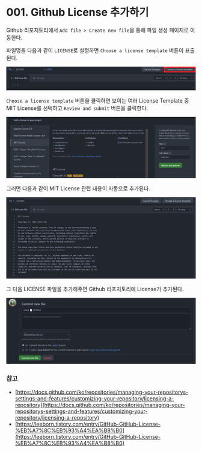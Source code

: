 # 001. Github License 추가하기

Github 리포지토리에서 `Add file > Create new file`을 통해 파일 생성 페이지로 이동한다.

파일명을 다음과 같이 `LICENSE`로 설정하면 `Choose a license template` 버튼이 표출된다.

![](../.vuepress/public/images/git/001-01.png)

`Choose a license template` 버튼을 클릭하면 보이는 여러 License Template 중 MIT License를 선택하고 `Review and submit` 버튼을 클릭한다.

![](../.vuepress/public/images/git/001-02.png)

그러면 다음과 같이 MIT License 관련 내용이 자동으로 추가된다.

![](../.vuepress/public/images/git/001-03.png)

그 다음 LICENSE 파일을 추가해주면 Github 리포지토리에 License가 추가된다.

![](../.vuepress/public/images/git/001-04.png)

### 참고
- [https://docs.github.com/ko/repositories/managing-your-repositorys-settings-and-features/customizing-your-repository/licensing-a-repository](https://docs.github.com/ko/repositories/managing-your-repositorys-settings-and-features/customizing-your-repository/licensing-a-repository)
- [https://leeborn.tistory.com/entry/GitHub-GitHub-License-%EB%A7%8C%EB%93%A4%EA%B8%B0](https://leeborn.tistory.com/entry/GitHub-GitHub-License-%EB%A7%8C%EB%93%A4%EA%B8%B0)